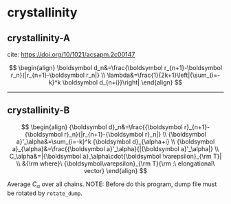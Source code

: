 # crystallinity


## crystallinity-A

cite: https://doi.org/10/1021/acsapm.2c00147

$$
\begin{align}
\boldsymbol d_n&=\frac{\boldsymbol r_{n+1}-\boldsymbol r_n}{|r_{n+1}-\boldsymbol r_n|} \\
\lambda&=\frac{1}{2k+1}\left|{\sum_{i=-k}^k \boldsymbol d_{n+i}}\right|
\end{align}
$$

---

## crystallinity-B

$$
\begin{align}
{\boldsymbol d}_n&=\frac{{\boldsymbol r}_{n+1}-{\boldsymbol r}_n}{|r_{n+1}-{\boldsymbol r}_n|} \\
{\boldsymbol a}'_\alpha&=\sum_{i=-k}^k {\boldsymbol d}_{\alpha+i} \\
{\boldsymbol a}_{\alpha}&=\frac{{\boldsymbol a}'_\alpha}{|{\boldsymbol a}'_\alpha|} \\
C_\alpha&=|{\boldsymbol a}_\alpha\cdot{\boldsymbol \varepsilon}_{\rm T}| \\
&{\rm where}\ {\boldsymbol\varepsilon}_{\rm T}{\rm :\ elongational\ vector}
\end{align}
$$

Average $C_\alpha$ over all chains.
NOTE: Before do this program, dump file must be rotated by `rotate_dump`.

